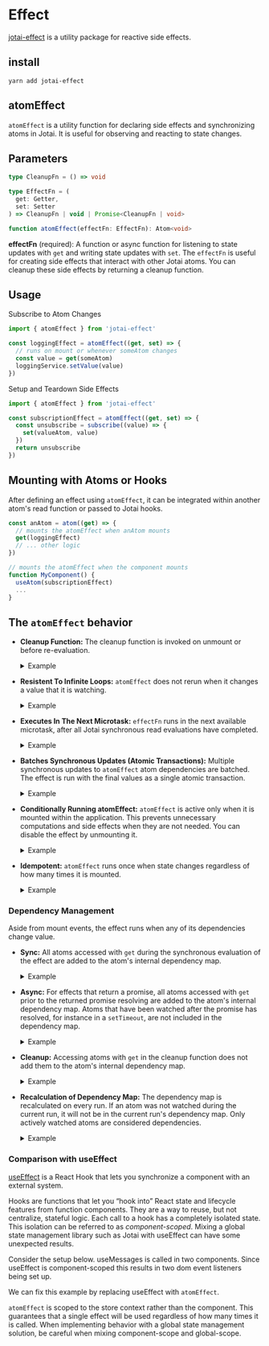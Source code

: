 #  Effect

[jotai-effect](https://github.com/jotaijs/jotai-effect) is a utility package for reactive side effects.

## install

```
yarn add jotai-effect
```

## atomEffect

`atomEffect` is a utility function for declaring side effects and synchronizing atoms in Jotai. It is useful for observing and reacting to state changes.

## Parameters

```ts
type CleanupFn = () => void

type EffectFn = (
  get: Getter,
  set: Setter
) => CleanupFn | void | Promise<CleanupFn | void>

function atomEffect(effectFn: EffectFn): Atom<void>
```

**effectFn** (required): A function or async function for listening to state updates with `get` and writing state updates with `set`. The `effectFn` is useful for creating side effects that interact with other Jotai atoms. You can cleanup these side effects by returning a cleanup function.

## Usage

Subscribe to Atom Changes

```js
import { atomEffect } from 'jotai-effect'

const loggingEffect = atomEffect((get, set) => {
  // runs on mount or whenever someAtom changes
  const value = get(someAtom)
  loggingService.setValue(value)
})
```

Setup and Teardown Side Effects

```js
import { atomEffect } from 'jotai-effect'

const subscriptionEffect = atomEffect((get, set) => {
  const unsubscribe = subscribe((value) => {
    set(valueAtom, value)
  })
  return unsubscribe
})
```

## Mounting with Atoms or Hooks

After defining an effect using `atomEffect`, it can be integrated within another atom's read function or passed to Jotai hooks.

```js
const anAtom = atom((get) => {
  // mounts the atomEffect when anAtom mounts
  get(loggingEffect)
  // ... other logic
})

// mounts the atomEffect when the component mounts
function MyComponent() {
  useAtom(subscriptionEffect)
  ...
}
```

<CodeSandbox id="tg9xsf" />

## The `atomEffect` behavior

- **Cleanup Function:**
  The cleanup function is invoked on unmount or before re-evaluation.

  <!-- prettier-ignore -->
  <details style="cursor: pointer; user-select: none;">
    <summary>Example</summary>

  ```js
  atomEffect((get, set) => {
    const intervalId = setInterval(() => set(clockAtom, Date.now()))
    return () => clearInterval(intervalId)
  })
  ```

  </details>

- **Resistent To Infinite Loops:**
  `atomEffect` does not rerun when it changes a value that it is watching.

  <!-- prettier-ignore -->
  <details style="cursor: pointer; user-select: none;">
    <summary>Example</summary>

  ```js
  const countAtom = atom(0)
  atomEffect((get, set) => {
    // this will not infinite loop
    get(countAtom) // after mount, count will be 1
    set(countAtom, increment)
  })
  ```

  </details>

- **Executes In The Next Microtask:**
  `effectFn` runs in the next available microtask, after all Jotai synchronous read evaluations have completed.

  <!-- prettier-ignore -->
  <details style="cursor: pointer; user-select: none;">
    <summary>Example</summary>

  ```js
  const countAtom = atom(0)
  const logAtom = atom([])
  const logCounts = atomEffect((get, set) => {
    set(logAtom, (curr) => [...curr, get(countAtom)])
  })
  const setCountAndReadLog = atom(null, async (get, set) => {
    get(logAtom) // [0]
    set(countAtom, increment) // effect runs in next microtask
    get(logAtom) // [0]
    await Promise.resolve().then()
    get(logAtom) // [0, 1]
  })
  store.set(setCountAndReadLog)
  ```

  </details>

- **Batches Synchronous Updates (Atomic Transactions):**
  Multiple synchronous updates to `atomEffect` atom dependencies are batched. The effect is run with the final values as a single atomic transaction.

  <!-- prettier-ignore -->
  <details style="cursor: pointer; user-select: none;">
    <summary>Example</summary>

  ```js
  const enabledAtom = atom(false)
  const countAtom = atom(0)
  const updateLettersAndNumbers = atom(null, (get, set) => {
    set(enabledAtom, (value) => !value)
    set(countAtom, (value) => value + 1)
  })
  const combos = atom([])
  const combosEffect = atomEffect((get, set) => {
    set(combos, (arr) => [...arr, [get(enabledAtom), get(countAtom)]])
  })
  store.set(updateLettersAndNumbers)
  store.get(combos) // [[false, 0], [true, 1]]
  ```

  </details>

- **Conditionally Running atomEffect:**
  `atomEffect` is active only when it is mounted within the application. This prevents unnecessary computations and side effects when they are not needed. You can disable the effect by unmounting it.

  <!-- prettier-ignore -->
  <details style="cursor: pointer; user-select: none;">
    <summary>Example</summary>

  ```js
  atom((get) => {
    if (get(isEnabledAtom)) {
      get(effectAtom)
    }
  })
  ```

  </details>

- **Idempotent:**
  `atomEffect` runs once when state changes regardless of how many times it is mounted.

  <!-- prettier-ignore -->
  <details style="cursor: pointer; user-select: none;">
    <summary>Example</summary>

  ```js
  let i = 0
  const effectAtom = atomEffect(() => {
    get(countAtom)
    i++
  })
  const mountTwice = atom(() => {
    get(effectAtom)
    get(effectAtom)
  })
  store.set(countAtom, increment)
  Promise.resolve.then(() => {
    console.log(i) // 1
  })
  ```

  </details>

### Dependency Management

Aside from mount events, the effect runs when any of its dependencies change value.

- **Sync:**
  All atoms accessed with `get` during the synchronous evaluation of the effect are added to the atom's internal dependency map.

  <!-- prettier-ignore -->
  <details style="cursor: pointer; user-select: none;">
    <summary>Example</summary>

  ```js
  const asyncEffect = atomEffect((get, set) => {
    // updates whenever `anAtom` changes value but not when `anotherAtom` changes value
    get(anAtom)
    setTimeout(() => {
      get(anotherAtom)
    }, 5000)
  })
  ```

  </details>

- **Async:**
  For effects that return a promise, all atoms accessed with `get` prior to the returned promise resolving are added to the atom's internal dependency map. Atoms that have been watched after the promise has resolved, for instance in a `setTimeout`, are not included in the dependency map.

  <!-- prettier-ignore -->
  <details style="cursor: pointer; user-select: none;">
    <summary>Example</summary>

  ```js
  const asyncEffect = atomEffect(async (get, set) => {
    await new Promise((resolve) => setTimeout(resolve, 1000))
    // updates whenever `anAtom` changes value but not when `anotherAtom` changes value
    get(anAtom)
    setTimeout(() => {
      get(anotherAtom)
    }, 5000)
  })
  ```

  </details>

- **Cleanup:**
  Accessing atoms with `get` in the cleanup function does not add them to the atom's internal dependency map.

  <!-- prettier-ignore -->
  <details style="cursor: pointer; user-select: none;">
    <summary>Example</summary>

  ```js
  const asyncEffect = atomEffect((get, set) => {
    // runs once on atom mount
    // does not update when `idAtom` changes
    const unsubscribe = subscribe((value) => {
      const id = get(idAtom)
      set(valueAtom, { id value })
    })
    return () => {
      unsubscribe(get(idAtom))
    }
  })
  ```

  </details>

- **Recalculation of Dependency Map:**
  The dependency map is recalculated on every run. If an atom was not watched during the current run, it will not be in the current run's dependency map. Only actively watched atoms are considered dependencies.

  <!-- prettier-ignore -->
  <details style="cursor: pointer; user-select: none;">
    <summary>Example</summary>

  ```js
  const isEnabledAtom = atom(true)

  const asyncEffect = atomEffect((get, set) => {
    // if `isEnabledAtom` is true, runs when `isEnabledAtom` or `anAtom` changes value
    // otherwise runs when `isEnabledAtom` or `anotherAtom` changes value
    if (get(isEnabledAtom)) {
      const aValue = get(anAtom)
    } else {
      const anotherValue = get(anotherAtom)
    }
  })
  ```

  </details>

### Comparison with useEffect

[useEffect](https://react.dev/reference/react/useEffect) is a React Hook that lets you synchronize a component with an external system.

Hooks are functions that let you “hook into” React state and lifecycle features from function components. They are a way to reuse, but not centralize, stateful logic. Each call to a hook has a completely isolated state. This isolation can be referred to as _component-scoped_. Mixing a global state management library such as Jotai with useEffect can have some unexpected results.

Consider the setup below. useMessages is called in two components. Since useEffect is component-scoped this results in two dom event listeners being set up.

<CodeSandbox id="855hd4" />

We can fix this example by replacing useEffect with `atomEffect`.

<CodeSandbox id="gzq9jg" />

`atomEffect` is scoped to the store context rather than the component. This guarantees that a single effect will be used regardless of how many times it is called. When implementing behavior with a global state management solution, be careful when mixing component-scope and global-scope.
